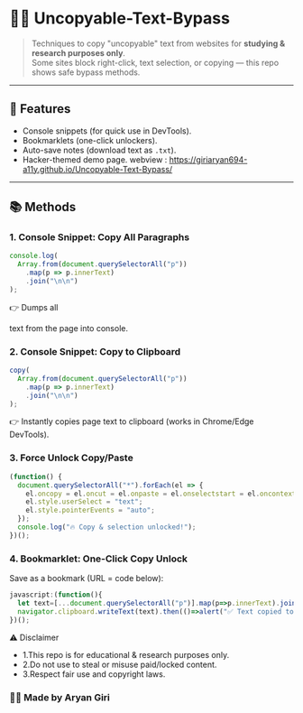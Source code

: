 # 🕵️‍♂️ Uncopyable-Text-Bypass

> Techniques to copy "uncopyable" text from websites for **studying & research purposes only**.  
> Some sites block right-click, text selection, or copying — this repo shows safe bypass methods.

---

## 🚀 Features
- Console snippets (for quick use in DevTools).
- Bookmarklets (one-click unlockers).
- Auto-save notes (download text as `.txt`).
- Hacker-themed demo page.
webview : https://giriaryan694-a11y.github.io/Uncopyable-Text-Bypass/
---

## 📚 Methods

### 1. Console Snippet: Copy All Paragraphs
```js
console.log(
  Array.from(document.querySelectorAll("p"))
    .map(p => p.innerText)
    .join("\n\n")
);
```
👉 Dumps all <p> text from the page into console.

### 2. Console Snippet: Copy to Clipboard
```js
copy(
  Array.from(document.querySelectorAll("p"))
    .map(p => p.innerText)
    .join("\n\n")
);
```
👉 Instantly copies page text to clipboard (works in Chrome/Edge DevTools).
### 3. Force Unlock Copy/Paste
```js
(function() {
  document.querySelectorAll("*").forEach(el => {
    el.oncopy = el.oncut = el.onpaste = el.onselectstart = el.oncontextmenu = null;
    el.style.userSelect = "text";
    el.style.pointerEvents = "auto";
  });
  console.log("🔥 Copy & selection unlocked!");
})();
```
### 4. Bookmarklet: One-Click Copy Unlock
Save as a bookmark (URL = code below):
```js
javascript:(function(){
  let text=[...document.querySelectorAll("p")].map(p=>p.innerText).join("\n\n");
  navigator.clipboard.writeText(text).then(()=>alert("✅ Text copied to clipboard!"));
})();
```
⚠️ Disclaimer
- 1.This repo is for educational & research purposes only.
- 2.Do not use to steal or misuse paid/locked content.
- 3.Respect fair use and copyright laws.

### 👨‍💻 Made by Aryan Giri
  
